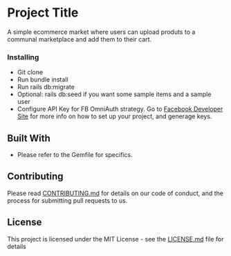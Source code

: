 # Project Title

A simple ecommerce market where users can upload produts to a communal marketplace and add them to their cart.

### Installing

* Git clone
* Run bundle install
* Run rails db:migrate 
* Optional: rails db:seed if you want some sample items and a sample user
* Configure API Key for FB OmniAuth strategy. Go to [Facebook Developer Site](https://developers.facebook.com/) for more info on how to set up your project, and generage keys.

## Built With

* Please refer to the Gemfile for specifics.

## Contributing

Please read [CONTRIBUTING.md](https://gist.github.com/PurpleBooth/b24679402957c63ec426) for details on our code of conduct, and the process for submitting pull requests to us.

## License

This project is licensed under the MIT License - see the [LICENSE.md](LICENSE.md) file for details


